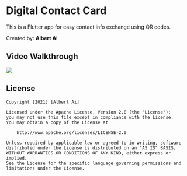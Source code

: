 # Digital Contact Card

This is a Flutter app for easy contact info exchange using QR codes.

Created by: **Albert Ai**

## Video Walkthrough
![](https://i.imgur.com/CQPnQlr.gif)

## License

    Copyright [2021] [Albert Ai]

    Licensed under the Apache License, Version 2.0 (the "License");
    you may not use this file except in compliance with the License.
    You may obtain a copy of the License at

        http://www.apache.org/licenses/LICENSE-2.0

    Unless required by applicable law or agreed to in writing, software
    distributed under the License is distributed on an "AS IS" BASIS,
    WITHOUT WARRANTIES OR CONDITIONS OF ANY KIND, either express or implied.
    See the License for the specific language governing permissions and
    limitations under the License.
